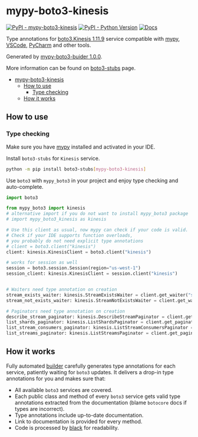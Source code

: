 # mypy-boto3-kinesis

[![PyPI - mypy-boto3-kinesis](https://img.shields.io/pypi/v/mypy-boto3-kinesis.svg?color=blue)](https://pypi.org/project/mypy-boto3-kinesis)
[![PyPI - Python Version](https://img.shields.io/pypi/pyversions/mypy-boto3-kinesis.svg?color=blue)](https://pypi.org/project/mypy-boto3-kinesis)
[![Docs](https://img.shields.io/readthedocs/mypy-boto3-builder.svg?color=blue)](https://mypy-boto3-builder.readthedocs.io/)

Type annotations for
[boto3.Kinesis 1.11.9](https://boto3.amazonaws.com/v1/documentation/api/1.11.9/reference/services/kinesis.html#Kinesis) service
compatible with [mypy](https://github.com/python/mypy), [VSCode](https://code.visualstudio.com/),
[PyCharm](https://www.jetbrains.com/pycharm/) and other tools.

Generated by [mypy-boto3-buider 1.0.0](https://github.com/vemel/mypy_boto3_builder).

More information can be found on [boto3-stubs](https://pypi.org/project/boto3-stubs/) page.

- [mypy-boto3-kinesis](#mypy-boto3-kinesis)
  - [How to use](#how-to-use)
    - [Type checking](#type-checking)
  - [How it works](#how-it-works)

## How to use

### Type checking

Make sure you have [mypy](https://github.com/python/mypy) installed and activated in your IDE.

Install `boto3-stubs` for `Kinesis` service.

```bash
python -m pip install boto3-stubs[mypy-boto3-kinesis]
```

Use `boto3` with `mypy_boto3` in your project and enjoy type checking and auto-complete.

```python
import boto3

from mypy_boto3 import kinesis
# alternative import if you do not want to install mypy_boto3 package
# import mypy_boto3_kinesis as kinesis

# Use this client as usual, now mypy can check if your code is valid.
# Check if your IDE supports function overloads,
# you probably do not need explicit type annotations
# client = boto3.client("kinesis")
client: kinesis.KinesisClient = boto3.client("kinesis")

# works for session as well
session = boto3.session.Session(region="us-west-1")
session_client: kinesis.KinesisClient = session.client("kinesis")


# Waiters need type annotation on creation
stream_exists_waiter: kinesis.StreamExistsWaiter = client.get_waiter("stream_exists")
stream_not_exists_waiter: kinesis.StreamNotExistsWaiter = client.get_waiter("stream_not_exists")

# Paginators need type annotation on creation
describe_stream_paginator: kinesis.DescribeStreamPaginator = client.get_paginator("describe_stream")
list_shards_paginator: kinesis.ListShardsPaginator = client.get_paginator("list_shards")
list_stream_consumers_paginator: kinesis.ListStreamConsumersPaginator = client.get_paginator("list_stream_consumers")
list_streams_paginator: kinesis.ListStreamsPaginator = client.get_paginator("list_streams")
```

## How it works

Fully automated [builder](https://github.com/vemel/mypy_boto3_builder) carefully generates
type annotations for each service, patiently waiting for `boto3` updates. It delivers
a drop-in type annotations for you and makes sure that:

- All available `boto3` services are covered.
- Each public class and method of every `boto3` service gets valid type annotations
  extracted from the documentation (blame `botocore` docs if types are incorrect).
- Type annotations include up-to-date documentation.
- Link to documentation is provided for every method.
- Code is processed by [black](https://github.com/psf/black) for readability.